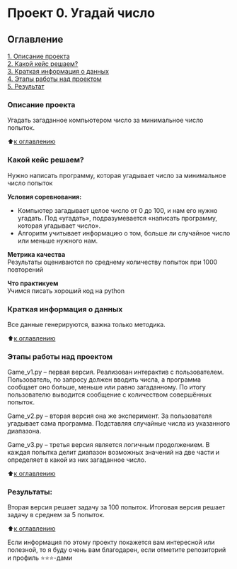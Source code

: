 # Проект 0. Угадай число

## Оглавление  
[1. Описание проекта](.README.md#Описание-проекта)  
[2. Какой кейс решаем?](.README.md#Какой-кейс-решаем)  
[3. Краткая информация о данных](.README.md#Краткая-информация-о-данных)  
[4. Этапы работы над проектом](.README.md#Этапы-работы-над-проектом)  
[5. Результат](.README.md#Результат)    


### Описание проекта    
Угадать загаданное компьютером число за минимальное число попыток.

:arrow_up:[к оглавлению](_)


### Какой кейс решаем?    
Нужно написать программу, которая угадывает число за минимальное число попыток

**Условия соревнования:**  
- Компьютер загадывает целое число от 0 до 100, и нам его нужно угадать. Под «угадать», подразумевается «написать программу, которая угадывает число».
- Алгоритм учитывает информацию о том, больше ли случайное число или меньше нужного нам.

**Метрика качества**     
Результаты оцениваются по среднему количеству попыток при 1000 повторений

**Что практикуем**     
Учимся писать хороший код на python


### Краткая информация о данных
Все данные генерируются, важна только методика.
  
:arrow_up:[к оглавлению](.README.md#Оглавление)


### Этапы работы над проектом  

Game_v1.py – первая версия. Реализован интерактив с пользователем. Пользователь, по запросу должен вводить числа, а программа сообщает оно больше, меньше или равно загаданному. По итогу пользователю выводится сообщение с количеством совершённых попыток.

Game_v2.py – вторая версия она же эксперимент. За пользователя угадывает сама программа. Подставляя случайные числа из указанного диапазона.

Game_v3.py – третья версия является логичным продолжением. В каждая попытка делит диапазон возможных значений на две части и определяет в какой из них загаданное число.

:arrow_up:[к оглавлению](.README.md#Оглавление)


### Результаты:  
Вторая версия решает задачу за 100 попыток.
Итоговая версия решает задачу в среднем за 5 попыток.

:arrow_up:[к оглавлению](.README.md#Оглавление)



Если информация по этому проекту покажется вам интересной или полезной, то я буду очень вам благодарен, если отметите репозиторий и профиль ⭐️⭐️⭐️-дами